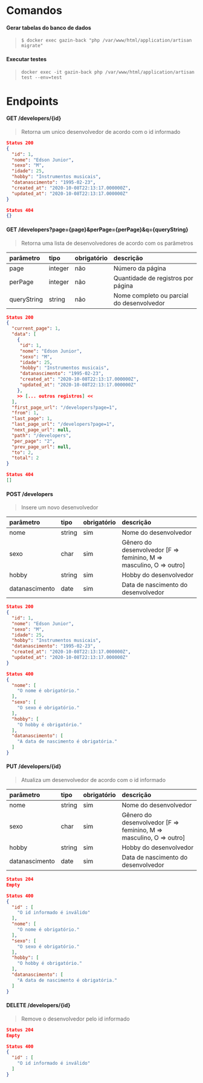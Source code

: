# Comandos
#### Gerar tabelas do banco de dados
> `$ docker exec gazin-back "php /var/www/html/application/artisan migrate"`
#### Executar testes
> `docker exec -it gazin-back php /var/www/html/application/artisan test --env=test`


# Endpoints
#### GET /developers/{id} 
> Retorna um unico desenvolvedor de acordo com o id informado

```json
Status 200
{
  "id": 1,
  "nome": "Edson Junior",
  "sexo": "M",
  "idade": 25,
  "hobby": "Instrumentos musicais",
  "datanascimento": "1995-02-23",
  "created_at": "2020-10-08T22:13:17.000000Z",
  "updated_at": "2020-10-08T22:13:17.000000Z"
}

```
```json
Status 404
{}
```

#### GET /developers?page={page}&perPage={perPage}&q={queryString}
> Retorna uma lista de desenvolvedores de acordo com os parâmetros

parâmetro | tipo | obrigatório | descrição
:--------- | :--------- | :--------- | :--------- 
page | integer | não | Número da página
perPage | integer | não | Quantidade de registros por página
queryString | string | não | Nome completo ou parcial do desenvolvedor

```json
Status 200
{
  "current_page": 1,
  "data": [
    {
     "id": 1,
     "nome": "Edson Junior",
     "sexo": "M",
     "idade": 25,
     "hobby": "Instrumentos musicais",
     "datanascimento": "1995-02-23",
     "created_at": "2020-10-08T22:13:17.000000Z",
     "updated_at": "2020-10-08T22:13:17.000000Z"
    },
    >> [... outros registros] <<
  ],
  "first_page_url": "/developers?page=1",
  "from": 1,
  "last_page": 1,
  "last_page_url": "/developers?page=1",
  "next_page_url": null,
  "path": "/developers",
  "per_page": "2",
  "prev_page_url": null,
  "to": 2,
  "total": 2
}

```
```json
Status 404
[]
```

#### POST /developers
> Insere um novo desenvolvedor

parâmetro | tipo | obrigatório | descrição
:--------- | :--------- | :--------- | :--------- 
nome | string | sim | Nome do desenvolvedor
sexo | char | sim | Gênero do desenvolvedor [F => feminino, M => masculino, O => outro]
hobby | string | sim | Hobby do desenvolvedor
datanascimento | date | sim | Data de nascimento do desenvolvedor

```json
Status 200
{
  "id": 1,
  "nome": "Edson Junior",
  "sexo": "M",
  "idade": 25,
  "hobby": "Instrumentos musicais",
  "datanascimento": "1995-02-23",
  "created_at": "2020-10-08T22:13:17.000000Z",
  "updated_at": "2020-10-08T22:13:17.000000Z"
}

```
```json
Status 400
{
  "nome": [
    "O nome é obrigatório."
  ],
  "sexo": [
    "O sexo é obrigatório."
  ],
  "hobby": [
    "O hobby é obrigatório."
  ],
  "datanascimento": [
    "A data de nascimento é obrigatória."
  ]
}
```

#### PUT /developers/{id}
> Atualiza um desenvolvedor de acordo com o id informado

parâmetro | tipo | obrigatório | descrição
:--------- | :--------- | :--------- | :--------- 
nome | string | sim | Nome do desenvolvedor
sexo | char | sim | Gênero do desenvolvedor [F => feminino, M => masculino, O => outro]
hobby | string | sim | Hobby do desenvolvedor
datanascimento | date | sim | Data de nascimento do desenvolvedor

```json
Status 204
Empty

```
```json
Status 400
{
  "id" : [
    "O id informado é inválido"
  ],
  "nome": [
    "O nome é obrigatório."
  ],
  "sexo": [
    "O sexo é obrigatório."
  ],
  "hobby": [
    "O hobby é obrigatório."
  ],
  "datanascimento": [
    "A data de nascimento é obrigatória."
  ]
}
```

#### DELETE /developers/{id}
> Remove o desenvolvedor pelo id informado

```json
Status 204
Empty

```
```json
Status 400
{
  "id" : [
    "O id informado é inválido"
  ]
}
```

